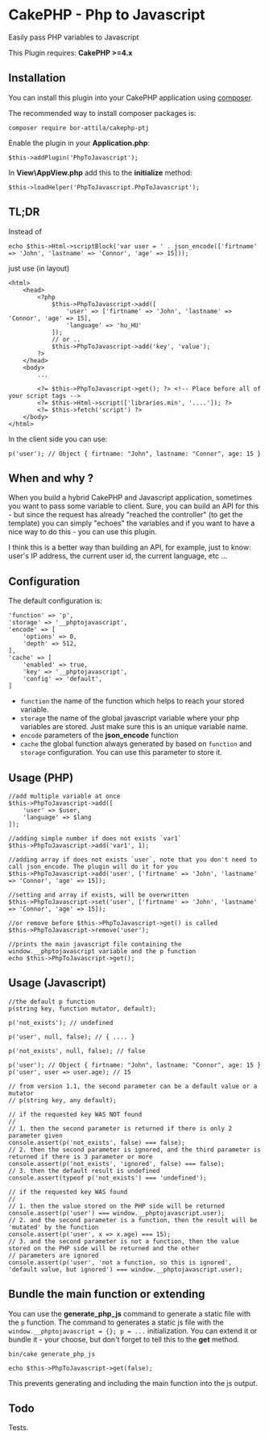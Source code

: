 # CakePHP - Php to Javascript

Easily pass PHP variables to Javascript

This Plugin requires: __CakePHP >=4.x__

## Installation

You can install this plugin into your CakePHP application using [composer](https://getcomposer.org).

The recommended way to install composer packages is:

```
composer require bor-attila/cakephp-ptj
```

Enable the plugin in your __Application.php__:

```
$this->addPlugin('PhpToJavascript');
```

In __View\AppView.php__ add this to the __initialize__ method:

```
$this->loadHelper('PhpToJavascript.PhpToJavascript');
```

## TL;DR

Instead of

```
echo $this->Html->scriptBlock('var user = ' . json_encode(['firtname' => 'John', 'lastname' => 'Connor', 'age' => 15]));
```

just use (in layout)

```
<html>
    <head>
        <?php
            $this->PhpToJavascript->add([
                'user' => ['firtname' => 'John', 'lastname' => 'Connor', 'age' => 15],
                'language' => 'hu_HU'
            ]);
            // or ..
            $this->PhpToJavascript->add('key', 'value');
        ?>
    </head>
    <body>
        ...

        <?= $this->PhpToJavascript->get(); ?> <!-- Place before all of your script tags -->
        <?= $this->Html->script(['libraries.min', '....']); ?>
        <?= $this->fetch('script') ?>
    </body>
</html>
```

In the client side you can use:

```
p('user'); // Object { firtname: "John", lastname: "Connor", age: 15 }
```

## When and why ?

When you build a hybrid CakePHP and Javascript application, sometimes you want to pass some variable to client.
Sure, you can build an API for this - but since the request has already "reached the controller" (to get the template)
you can simply "echoes" the variables and if you want to have a nice way to do this - you can use this plugin.

I think this is a better way than building an API, for example, just to know: user's IP address,
the current user id, the current language, etc ...

## Configuration

The default configuration is:

```
'function' => 'p',
'storage' => '__phptojavascript',
'encode' => [
    'options' => 0,
    'depth' => 512,
],
'cache' => [
    'enabled' => true,
    'key' => '__phptojavascript',
    'config' => 'default',
]
```

* `function` the name of the function which helps to reach your stored variable.
* `storage` the name of the global javascript variable where your php variables are stored.
Just make sure this is an unique variable name.
* `encode` parameters of the __json_encode__ function
* `cache` the global function always generated by based on `function` and `storage` configuration.
You can use this parameter to store it.

## Usage (PHP)

```
//add multiple variable at once
$this->PhpToJavascript->add([
    'user' => $user,
    'language' => $lang
]);

//adding simple number if does not exists `var1`
$this->PhpToJavascript->add('var1', 1);

//adding array if does not exists `user`, note that you don't need to call json_encode. The plugin will do it for you
$this->PhpToJavascript->add('user', ['firtname' => 'John', 'lastname' => 'Connor', 'age' => 15]);

//setting and array if exists, will be overwritten
$this->PhpToJavascript->set('user', ['firtname' => 'John', 'lastname' => 'Connor', 'age' => 15]);

//or remove before $this->PhpToJavascript->get() is called
$this->PhpToJavascript->remove('user');

//prints the main javascript file containing the window.__phptojavascript variable and the p function
echo $this->PhpToJavascript->get();
```

## Usage (Javascript)

```
//the default p function
p(string key, function mutator, default);

p('not_exists'); // undefined

p('user', null, false); // { .... }

p('not_exists', null, false); // false

p('user'); // Object { firtname: "John", lastname: "Connor", age: 15 }
p('user', user => user.age); // 15

// from version 1.1, the second parameter can be a default value or a mutator
// p(string key, any default);

// if the requested key WAS NOT found
//
// 1. then the second parameter is returned if there is only 2 parameter given
console.assert(p('not_exists', false) === false);
// 2. then the second parameter is ignored, and the third parameter is returned if there is 3 parameter or more
console.assert(p('not_exists', 'ignored', false) === false);
// 3. then the default result is undefined
console.assert(typeof p('not_exists') === 'undefined');

// if the requested key WAS found
//
// 1. then the value stored on the PHP side will be returned
console.assert(p('user') === window.__phptojavascript.user);
// 2. and the second parameter is a function, then the result will be 'mutated' by the function
console.assert(p('user', x => x.age) === 15);
// 3. and the second parameter is not a function, then the value stored on the PHP side will be returned and the other
// parameters are ignored
console.assert(p('user', 'not a function, so this is ignored', 'default value, but ignored') === window.__phptojavascript.user);
```

## Bundle the main function or extending

You can use the __generate_php_js__ command to generate a static file with the `p` function. The
command to generates a static js file with the `window.__phptojavascript = {}; p = ...` initialization.
You can extend it or bundle it - your choose, but don't forget to tell this to the __get__ method.

```
bin/cake generate_php_js
```

```
echo $this->PhpToJavascript->get(false);
```

This prevents generating and including the main function into the js output.

## Todo

Tests.
